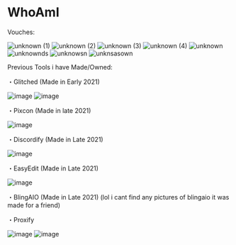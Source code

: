 # WhoAmI

Vouches:

![unknown (1)](https://github.com/B8INYAA/WhoAmI/assets/117551519/0195dee3-8876-4919-875a-8eb9a5555775)
![unknown (2)](https://github.com/B8INYAA/WhoAmI/assets/117551519/14aaf9e2-c265-40d1-aefc-04b488f37dd9)
![unknown (3)](https://github.com/B8INYAA/WhoAmI/assets/117551519/1540f3e2-37aa-4624-9db4-4cd5df45ab17)
![unknown (4)](https://github.com/B8INYAA/WhoAmI/assets/117551519/26bbe031-04f9-48c6-933c-2f5a50460e6c)
![unknown](https://github.com/B8INYAA/WhoAmI/assets/117551519/10c1ba98-1359-408e-a411-d23225465b25)
![unknownds](https://github.com/B8INYAA/WhoAmI/assets/117551519/44dd7a7f-9836-4a61-a5f8-53638e61e265)
![unknowsn](https://github.com/B8INYAA/WhoAmI/assets/117551519/da2d79fe-3b50-46cf-82fd-da567b7d03cf)
![unknsasown](https://github.com/B8INYAA/WhoAmI/assets/117551519/54335565-5a69-41f0-9d6b-8ba25106fbc9)

Previous Tools i have Made/Owned:

・Glitched (Made in Early 2021)

![image](https://github.com/B8INYAA/WhoAmI/assets/117551519/1ced4cf1-042d-4e71-8d9f-e3bd72540750)
![image](https://github.com/B8INYAA/WhoAmI/assets/117551519/3402d8b4-147a-4ae7-b932-a7ac6f94dc87)

・Pixcon (Made in late 2021)

![image](https://github.com/B8INYAA/WhoAmI/assets/117551519/524a9810-fcfe-480c-a0ab-66d79288e359)

・Discordify (Made in Late 2021)

![image](https://github.com/B8INYAA/WhoAmI/assets/117551519/804c0b0e-e9de-4bc4-90e6-c6900cc0cadb)

・EasyEdit (Made in Late 2021)

![image](https://github.com/B8INYAA/WhoAmI/assets/117551519/126c498c-4a29-44c2-be40-0626c5bb5ed6)

・BlingAIO (Made in Late 2021) (lol i cant find any pictures of blingaio it was made for a friend)

・Proxify

![image](https://github.com/B8INYAA/WhoAmI/assets/117551519/282f7c2b-e4e0-4324-ae6c-c60c2ae73a95)
![image](https://github.com/B8INYAA/WhoAmI/assets/117551519/81c6fb77-a58c-420c-b143-ce9ec60be481)
